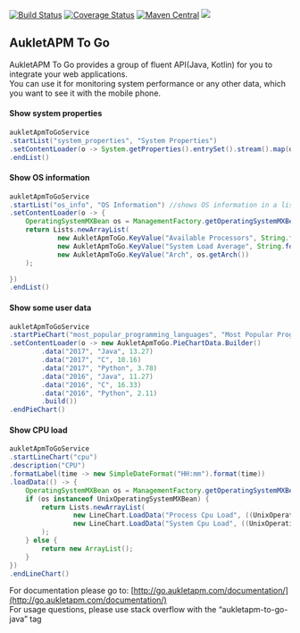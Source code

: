 [![Build Status](https://api.travis-ci.org/aukletapm/aukletapm-to-go.svg?branch=master)](https://travis-ci.org/aukletapm/aukletapm-to-go)
[![Coverage Status](https://codecov.io/gh/aukletapm/aukletapm-to-go/branch/master/graph/badge.svg)](https://codecov.io/gh/aukletapm/aukletapm-to-go/branch/master)
[![Maven Central](https://maven-badges.herokuapp.com/maven-central/com.aukletapm.go/go/badge.svg)](https://maven-badges.herokuapp.com/maven-central/com.aukletapm.go/go)
[![](https://img.shields.io/github/license/aukletapm/aukletapm-to-go.svg)](./LICENSE)


AukletAPM To Go
---
AukletAPM To Go provides a group of fluent API(Java, Kotlin) for you to integrate your web applications.  
You can use it for monitoring system performance or any other data, which you want to see it with the mobile phone.

#### Show system properties
```java
aukletApmToGoService
.startList("system_properties", "System Properties")
.setContentLoader(o -> System.getProperties().entrySet().stream().map(objectObjectEntry -> new AukletApmToGo.KeyValue(objectObjectEntry.getKey().toString(), objectObjectEntry.getValue().toString())).collect(Collectors.toList()))
.endList()

```

#### Show OS information
```java
aukletApmToGoService
.startList("os_info", "OS Information") //shows OS information in a list component
.setContentLoader(o -> {
    OperatingSystemMXBean os = ManagementFactory.getOperatingSystemMXBean();
    return Lists.newArrayList(
            new AukletApmToGo.KeyValue("Available Processors", String.format("%s", os.getAvailableProcessors())),
            new AukletApmToGo.KeyValue("System Load Average", String.format("%s", os.getSystemLoadAverage())),
            new AukletApmToGo.KeyValue("Arch", os.getArch())
    );

})
.endList()
```

#### Show some user data
```java
aukletApmToGoService
.startPieChart("most_popular_programming_languages", "Most Popular Programming Languages")
.setContentLoader(o -> new AukletApmToGo.PieChartData.Builder()
        .data("2017", "Java", 13.27)
        .data("2017", "C", 10.16)
        .data("2017", "Python", 3.78)
        .data("2016", "Java", 11.27)
        .data("2016", "C", 16.33)
        .data("2016", "Python", 2.11)
        .build())
.endPieChart()
```

#### Show CPU load
```java
aukletApmToGoService
.startLineChart("cpu")
.description("CPU")
.formatLabel(time -> new SimpleDateFormat("HH:mm").format(time))
.loadData(() -> {
    OperatingSystemMXBean os = ManagementFactory.getOperatingSystemMXBean();
    if (os instanceof UnixOperatingSystemMXBean) {
        return Lists.newArrayList(
                new LineChart.LoadData("Process Cpu Load", ((UnixOperatingSystemMXBean) os).getProcessCpuLoad()),
                new LineChart.LoadData("System Cpu Load", ((UnixOperatingSystemMXBean) os).getSystemCpuLoad())
        );
    } else {
        return new ArrayList();
    }
})
.endLineChart()
```

For documentation please go to: [http://go.aukletapm.com/documentation/](http://go.aukletapm.com/documentation/)  
For usage questions, please use stack overflow with the “aukletapm-to-go-java” tag
